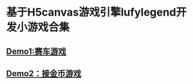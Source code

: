 # 基于H5canvas游戏引擎lufylegend开发小游戏合集
<h2><a href="http://gavin125.github.io/H5game/">Demo1:赛车游戏</a></h2>

<h2><a href="http://gavin125.github.io/H5game/">Demo2：接金币游戏</a></h2>

